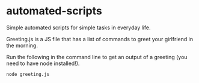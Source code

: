 # automated-scripts

Simple automated scripts for simple tasks in everyday life.

Greeting.js is a JS file that has a list of commands to greet your girlfriend in the morning. 

Run the following in the command line to get an output of a greeting (you need to have node installed!).

```sh
node greeting.js
```
